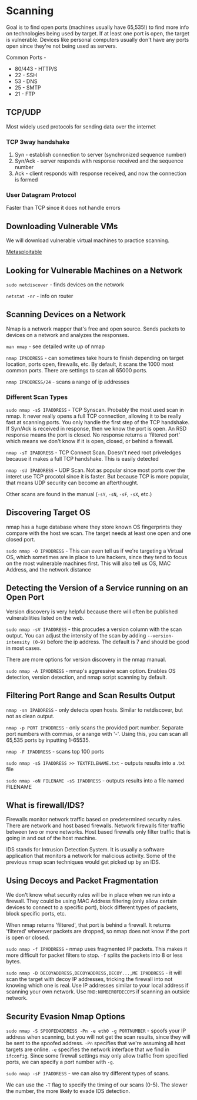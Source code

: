 # Scanning

Goal is to find open ports (machines usually have 65,535!) to find more info on technologies being used by target. If at least one port is open, the target is vulnerable. Devices like personal computers usually don't have any ports open since they're not being used as servers.

Common Ports - 
* 80/443 - HTTP/S
* 22 - SSH
* 53 - DNS
* 25 - SMTP
* 21 - FTP

## TCP/UDP

Most widely used protocols for sending data over the internet

### TCP 3way handshake

1. Syn - establish connection to server (synchronized sequence number)
2. Syn/Ack - server responds with response received and the sequence number
3. Ack - client responds with response received, and now the connection is formed

### User Datagram Protocol

Faster than TCP since it does not handle errors

## Downloading Vulnerable VMs

We will download vulnerable virtual machines to practice scanning.

[Metasploitable](https://information.rapid7.com/download-metasploitable-2017.html?utm_source=r7&utm_medium=cta&utm_content=metasploitable&utm_campaign=wbw)

## Looking for Vulnerable Machines on a Network

`sudo netdiscover` - finds devices on the network

`netstat -nr` - info on router

## Scanning Devices on a Network

Nmap is a network mapper that's free and open source. Sends packets to devices on a network and analyzes the responses.

`man nmap` - see detailed write up of nmap

`nmap IPADDRESS` - can sometimes take hours to finish depending on target location, ports open, firewalls, etc. By default, it scans the 1000 most common ports. There are settings to scan all 65000 ports.

`nmap IPADDRESS/24` - scans a range of ip addresses

### Different Scan Types

`sudo nmap -sS IPADDRESS` - TCP Synscan. Probably the most used scan in nmap. It never really opens a full TCP connection, allowing it to be really fast at scanning ports. You only handle the first step of the TCP handshake. If Syn/Ack is received in response, then we know the port is open. An RSD response means the port is closed. No response returns a 'filtered port' which means we don't know if it is open, closed, or behind a firewall.

`nmap -sT IPADDRESS` - TCP Connect Scan. Doesn't need root priveledges because it makes a full TCP handshake. This is easily detected

`nmap -sU IPADDRESS` - UDP Scan. Not as popular since most ports over the interet use TCP procotol since it is faster. But because TCP is more popular, that means UDP security can become an afterthought.

Other scans are found in the manual (`-sY`, `-sN`, `-sF`, `-sX`, etc.)

## Discovering Target OS

nmap has a huge database where they store known OS fingerprints they compare with the host we scan. The target needs at least one open and one closed port.

`sudo nmap -O IPADDRESS` - This can even tell us if we're targeting a Virtual OS, which sometimes are in place to lure hackers, since they tend to focus on the most vulnerable machines first. This will also tell us OS, MAC Address, and the network distance

## Detecting the Version of a Service running on an Open Port

Version discovery is very helpful because there will often be published vulnerabilities listed on the web.

`sudo nmap -sV IPADDRESS` - this procudes a version column with the scan output. You can adjust the intensity of the scan by adding `--version-intensity (0-9)` before the ip address. The default is 7 and should be good in most cases.

There are more options for version discovery in the nmap manual.

`sudo nmap -A IPADDRESS` - nmap's aggressive scan option. Enables OS detection, version detection, and nmap script scanning by default.

## Filtering Port Range and Scan Results Output

`nmap -sn IPADDRESS` - only detects open hosts. Similar to netdiscover, but not as clean output.

`nmap -p PORT IPADDRESS` - only scans the provided port number. Separate port numbers with commas, or a range with '-'. Using this, you can scan all 65,535 ports by inputting 1-65535.

`nmap -F IPADDRESS` - scans top 100 ports

`sudo nmap -sS IPADDRESS >> TEXTFILENAME.txt` - outputs results into a .txt file

`sudo nmap -oN FILENAME -sS IPADDRESS` - outputs results into a file named FILENAME

## What is firewall/IDS?

Firewalls monitor network traffic based on predetermined security rules. There are network and host based firewalls. Network firewalls filter traffic between two or more networks. Host based firewalls only filter traffic that is going in and out of the host machine.

IDS stands for Intrusion Detection System. It is usually a software application that monitors a network for malicious activity. Some of the previous nmap scan techniques would get picked up by an IDS.

## Using Decoys and Packet Fragmentation

We don't know what security rules will be in place when we run into a firewall. They could be using MAC Address filtering (only allow certain devices to connect to a specific port), block different types of packets, block specific ports, etc.

When nmap returns 'filtered', that port is behind a firewall. It returns 'filtered' whenever packets are dropped, so nmap does not know if the port is open or closed.

`sudo nmap -f IPADDRESS` - nmap uses fragmented IP packets. This makes it more difficult for packet filters to stop. `-f` splits the packets into 8 or less bytes.

`sudo nmap -D DECOYADDRESS,DECOYADDRESS,DECOY...,ME IPADDRESS` - it will scan the target with decoy IP addresses, tricking the firewall into not knowing which one is real. Use IP addresses similar to your local address if scanning your own network. Use `RND:NUMBEROFDECOYS` if scanning an outside network.

## Security Evasion Nmap Options

`sudo nmap -S SPOOFEDADDRESS -Pn -e eth0 -g PORTNUMBER` - spoofs your IP address when scanning, but you will not get the scan results, since they will be sent to the spoofed address. `-Pn` specifies that we're assuming all host targets are online. `-e` specifies the network interface that we find in `ifconfig`. Since some firewall settings may only allow traffic from specified ports, we can specify a port number with `-g`.

`sudo nmap -sF IPADDRESS` - we can also try different types of scans.

We can use the `-T` flag to specify the timing of our scans (0-5). The slower the number, the more likely to evade IDS detection.